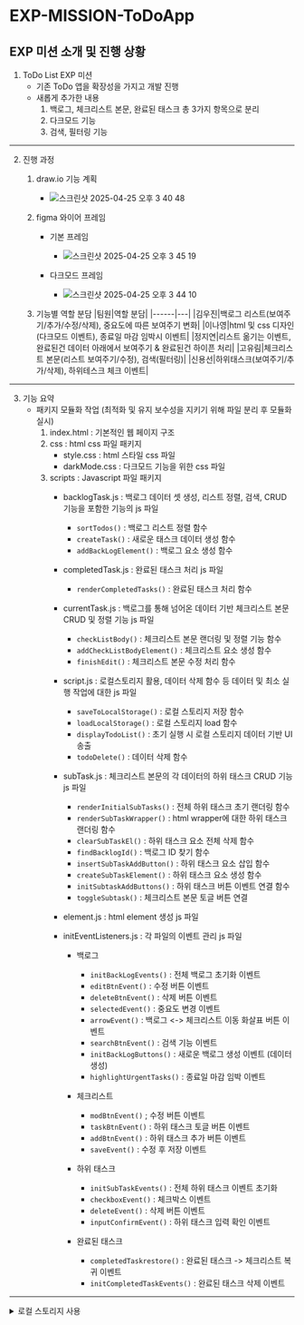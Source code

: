 # EXP-MISSION-ToDoApp

## EXP 미션 소개 및 진행 상황
1. ToDo List EXP 미션
   - 기존 ToDo 앱을 확장성을 가지고 개발 진행
   - 새롭게 추가한 내용
     1) 백로그, 체크리스트 본문, 완료된 태스크 총 3가지 항목으로 분리
     2) 다크모드 기능
     3) 검색, 필터링 기능
---
2. 진행 과정
   1) draw.io 기능 계획
      - ![스크린샷 2025-04-25 오후 3 40 48](https://github.com/user-attachments/assets/d7b838d5-3345-4af3-b09a-b55287844f4a)
   2) figma 와이어 프레임
      - 기본 프레임
         - ![스크린샷 2025-04-25 오후 3 45 19](https://github.com/user-attachments/assets/6be56e41-bb3e-470c-8906-3e4d26ba3687)

      - 다크모드 프레임
         - ![스크린샷 2025-04-25 오후 3 44 10](https://github.com/user-attachments/assets/3fadfb7f-8c18-4088-8f1a-f068be1ccae8)

   3) 기능별 역할 분담
      |팀원|역할 분담|
      |------|---|
      |김우진|백로그 리스트(보여주기/추가/수정/삭제), 중요도에 따른 보여주기 변화|
      |이나영|html 및 css 디자인(다크모드 이벤트), 종료일 마감 임박시 이벤트|
      |정지연|리스트 옮기는 이벤트, 완료된건 데이터 아래에서 보여주기 & 완료된건 하이픈 처리|
      |고유림|체크리스트 본문(리스트 보여주기/수정), 검색(필터링)|
      |신용선|하위태스크(보여주기/추가/삭제), 하위테스크 체크 이벤트|
---
3. 기능 요약
    - 패키지 모듈화 작업 (최적화 및 유지 보수성을 지키기 위해 파일 분리 후 모듈화 실시)
         1. index.html : 기본적인 웹 페이지 구조
         2. css : html css 파일 패키지
            - style.css : html 스타일 css 파일
            - darkMode.css : 다크모드 기능을 위한 css 파일
         3. scripts : Javascript 파일 패키지
            - backlogTask.js : 백로그 데이터 셋 생성, 리스트 정렬, 검색, CRUD 기능을 포함한 기능의 js 파일
               - ```sortTodos()``` : 백로그 리스트 정렬 함수
               - ```createTask()``` : 새로운 태스크 데이터 생성 함수
               - ```addBackLogElement()``` : 백로그 요소 생성 함수

            - completedTask.js : 완료된 태스크 처리 js 파일
               - ```renderCompletedTasks()``` : 완료된 태스크 처리 함수

            - currentTask.js : 백로그를 통해 넘어온 데이터 기반 체크리스트 본문 CRUD 및 정렬 기능 js 파일
               - ```checkListBody()``` : 체크리스트 본문 랜더링 및 정렬 기능 함수
               - ```addCheckListBodyElement()``` : 체크리스트 요소 생성 함수
               - ```finishEdit()``` : 체크리스트 본문 수정 처리 함수
                  
            - script.js : 로컬스토리지 활용, 데이터 삭제 함수 등 데이터 및 최소 실행 작업에 대한 js 파일
               - ```saveToLocalStorage()``` : 로컬 스토리지 저장 함수
               - ```loadLocalStorage()``` : 로컬 스토리지 load 함수
               - ```displayTodoList()``` : 초기 실행 시 로컬 스토리지 데이터 기반 UI 송출
               - ```todoDelete()``` : 데이터 삭제 함수
                  
            - subTask.js : 체크리스트 본문의 각 데이터의 하위 태스크 CRUD 기능 js 파일
               - ```renderInitialSubTasks()``` : 전체 하위 태스크 초기 랜더링 함수
               - ```renderSubTaskWrapper()``` : html wrapper에 대한 하위 태스크 랜더링 함수
               - ```clearSubTaskEl()``` : 하위 태스크 요소 전체 삭제 함수
               - ```findBacklogId()``` : 백로그 ID 찾기 함수
               - ```insertSubTaskAddButton()``` : 하위 태스크 요소 삽입 함수
               - ```createSubTaskElement()``` : 하위 태스크 요소 생성 함수
               - ```initSubtaskAddButtons()``` : 하위 태스크 버튼 이벤트 연결 함수
               - ```toggleSubtask()``` : 체크리스트 본문 토글 버튼 연결

            - element.js : html element 생성 js 파일
            - initEventListeners.js : 각 파일의 이벤트 관리 js 파일 
               - 백로그 
                  - ```initBackLogEvents()``` : 전체 백로그 초기화 이벤트
                  - ```editBtnEvent()``` : 수정 버튼 이벤트
                  - ```deleteBtnEvent()``` : 삭제 버튼 이벤트
                  - ```selectedEvent()``` : 중요도 변경 이벤트
                  - ```arrowEvent()``` : 백로그 <-> 체크리스트 이동 화살표 버튼 이벤트
                  - ```searchBtnEvent()``` : 검색 기능 이벤트
                  - ```initBackLogButtons()``` : 새로운 백로그 생성 이벤트 (데이터 생성)
                  - ```highlightUrgentTasks()``` : 종료일 마감 임박 이벤트
                    
               - 체크리스트
                  - ```modBtnEvent()``` ; 수정 버튼 이벤트
                  - ```taskBtnEvent()``` : 하위 태스크 토글 버튼 이벤트
                  - ```addBtnEvent()``` : 하위 태스크 추가 버튼 이벤트
                  - ```saveEvent()``` : 수정 후 저장 이벤트

              - 하위 태스크
                 - ```initSubTaskEvents()``` : 전체 하위 태스크 이벤트 초기화
                 - ```checkboxEvent()``` : 체크박스 이벤트
                 - ```deleteEvent()``` : 삭제 버튼 이벤트
                 - ```inputConfirmEvent()``` : 하위 태스크 입력 확인 이벤트
             
              - 완료된 태스크
                 - ```completedTaskrestore()``` : 완료된 태스크 -> 체크리스트 복귀 이벤트
                 - ```initCompletedTaskEvents()``` : 완료된 태스크 삭제 이벤트

---
   <details> 
   <summary>로컬 스토리지 사용</summary>
      
   ```javascript
   // localStorage에 List 저장
   const saveToLocalStorage = () => {
     localStorage.setItem("todoList", JSON.stringify(todos));
   };
   
   // 리로드 했을 시 localStorage에 todoList 가 있다면 불러와서 JSON 형태로 만든 후 todos 에 초기화
   const loadLocalStorage = () => {
     const data = localStorage.getItem("todoList");
     console.log(JSON.parse(data));
     if (data) {
       todos = JSON.parse(data);
     }
   };
   
   // 처음 로드 되었을 때 localStorage 를 확인 후 있다면 todoList를 생성
   const displayTodoList = () => {
     loadLocalStorage();
     sortTodos();
     highlightUrgentTasks();
   };
   </details> ```
```
   

   

   - 백로그 CRUD 함수
   - 체크리스트 본문
     
   - 완료 태스크
     



      
   



